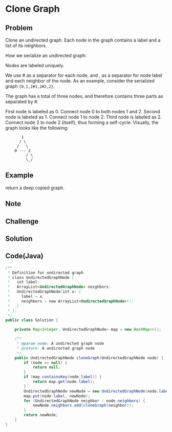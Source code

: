 # Clone Graph

## Problem

Clone an undirected graph. Each node in the graph contains a label and a list of its neighbors.

How we serialize an undirected graph:

Nodes are labeled uniquely.

We use # as a separator for each node, and , as a separator for node label and each neighbor of the node.
As an example, consider the serialized graph `{0,1,2#1,2#2,2}`.

The graph has a total of three nodes, and therefore contains three parts as separated by #.

First node is labeled as 0. Connect node 0 to both nodes 1 and 2.
Second node is labeled as 1. Connect node 1 to node 2.
Third node is labeled as 2. Connect node 2 to node 2 (itself), thus forming a self-cycle.
Visually, the graph looks like the following:

```
       1
      / \
     /   \
    0 --- 2
         / \
         \_/
```

## Example

return a deep copied graph.

## Note

## Challenge

## Solution

## Code(Java)

```java
/**
 * Definition for undirected graph.
 * class UndirectedGraphNode {
 *   int label;
 *   ArrayList<UndirectedGraphNode> neighbors;
 *   UndirectedGraphNode(int x) {
 *     label = x;
 *     neighbors = new ArrayList<UndirectedGraphNode>();
 *   }
 * };
 */
public class Solution {

    private Map<Integer, UndirectedGraphNode> map = new HashMap<>();

    /**
     * @param node: A undirected graph node
     * @return: A undirected graph node
     */
    public UndirectedGraphNode cloneGraph(UndirectedGraphNode node) {
        if (node == null) {
            return null;
        }
        if (map.containsKey(node.label)) {
            return map.get(node.label);
        }
        UndirectedGraphNode newNode = new UndirectedGraphNode(node.label);
        map.put(node.label, newNode);
        for (UndirectedGraphNode neighbor : node.neighbors) {
            newNode.neighbors.add(cloneGraph(neighbor));
        }
        return newNode;
    }
}
```
